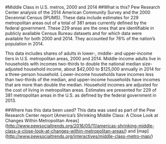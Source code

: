 
#Middle Class in U.S. metros, 2000 and 2014 
##What is this?
Pew Research Center analysis of the 2014 American Community Survey and the 2000 Decennial Census (IPUMS).  These data include estimates for 229 metropolitan areas out of a total of 381 areas currently defined by the federal government. These 229 areas are the ones that are identifiable in publicly available Census Bureau datasets and for which data were available for both 2000 and 2014. They accounted for 76% of the nation’s population in 2014.

This data includes shares of adults in lower-, middle- and upper-income tiers in U.S. metropolitan areas, 2000 and 2014. Middle-income adults live in households with incomes two-thirds to double the national median size-adjusted household income, about $42,000 to $125,000 annually in 2014 for a three-person household. Lower-income households have incomes less than two-thirds of the median, and upper-income households have incomes that are more than double the median. Household incomes are adjusted for the cost of living in metropolitan areas. Estimates are presented for 229 of 381 metropolitan areas in the U.S. as defined by the federal government in 2013. 

##Where has this data been used?
This data was used as part of the Pew Research Center report [America’s Shrinking Middle Class: A Close Look at Changes Within Metropolitan Areas] (http://www.pewsocialtrends.org/2016/05/11/americas-shrinking-middle-class-a-close-look-at-changes-within-metropolitan-areas/) and [map] (http://www.pewsocialtrends.org/interactives/middle-class-metro-map/)
